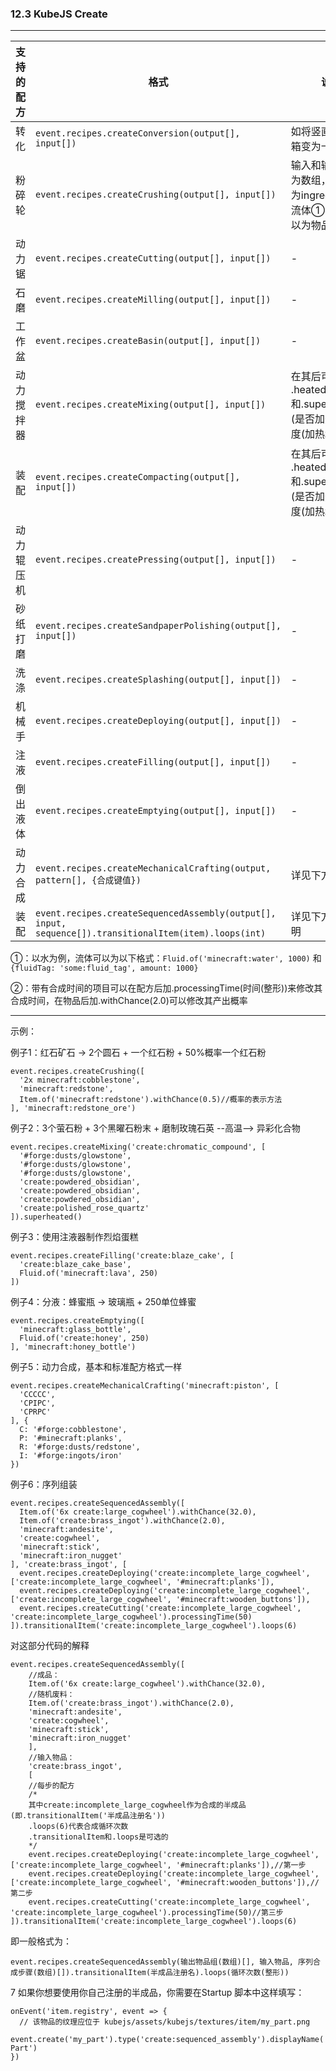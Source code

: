 ### 12.3 KubeJS Create

------

| 支持的配方 | 格式                                                         | 说明                                                         |
| ---------- | ------------------------------------------------------------ | ------------------------------------------------------------ |
| 转化       | `event.recipes.createConversion(output[], input[])`          | 如将竖直十字齿轮箱变为十字齿轮箱                             |
| 粉碎轮     | `event.recipes.createCrushing(output[], input[])`            | 输入和输出不一定为数组，输入可以为ingredients或流体①，输出可以为物品或流体 |
| 动力锯     | `event.recipes.createCutting(output[], input[])`             | -                                                            |
| 石磨       | `event.recipes.createMilling(output[], input[])`             | -                                                            |
| 工作盆     | `event.recipes.createBasin(output[], input[])`               | -                                                            |
| 动力搅拌器 | `event.recipes.createMixing(output[], input[])`              | 在其后可加 .heated() 和.superheated() (是否加热及其程度(加热和高温)) |
| 装配       | `event.recipes.createCompacting(output[], input[])`          | 在其后可加 .heated() 和.superheated() (是否加热及其程度(加热和高温)) |
| 动力辊压机 | `event.recipes.createPressing(output[], input[])`            | -                                                            |
| 砂纸打磨   | `event.recipes.createSandpaperPolishing(output[], input[])`  | -                                                            |
| 洗涤       | `event.recipes.createSplashing(output[], input[])`           | -                                                            |
| 机械手     | `event.recipes.createDeploying(output[], input[])`           | -                                                            |
| 注液       | `event.recipes.createFilling(output[], input[])`             | -                                                            |
| 倒出液体   | `event.recipes.createEmptying(output[], input[])`            | -                                                            |
| 动力合成   | `event.recipes.createMechanicalCrafting(output, pattern[], {合成键值})` | 详见下方示例                                                 |
| 装配       | `event.recipes.createSequencedAssembly(output[], input, sequence[]).transitionalItem(item).loops(int)` | 详见下方示例及说明                                           |

①：以水为例，流体可以为以下格式：`Fluid.of('minecraft:water', 1000)` 和 `{fluidTag: 'some:fluid_tag', amount: 1000}`

②：带有合成时间的项目可以在配方后加.processingTime(时间(整形))来修改其合成时间，在物品后加.withChance(2.0)可以修改其产出概率

------

示例：

例子1：红石矿石 -> 2个圆石 + 一个红石粉 + 50%概率一个红石粉

```
event.recipes.createCrushing([
  '2x minecraft:cobblestone',
  'minecraft:redstone',
  Item.of('minecraft:redstone').withChance(0.5)//概率的表示方法
], 'minecraft:redstone_ore')
```

例子2：3个萤石粉 + 3个黑曜石粉末 + 磨制玫瑰石英 --高温--> 异彩化合物

```
event.recipes.createMixing('create:chromatic_compound', [
  '#forge:dusts/glowstone',
  '#forge:dusts/glowstone',
  '#forge:dusts/glowstone',
  'create:powdered_obsidian',
  'create:powdered_obsidian',
  'create:powdered_obsidian',
  'create:polished_rose_quartz'
]).superheated()
```

例子3：使用注液器制作烈焰蛋糕

```
event.recipes.createFilling('create:blaze_cake', [
  'create:blaze_cake_base',
  Fluid.of('minecraft:lava', 250)
])
```

例子4：分液：蜂蜜瓶 -> 玻璃瓶 + 250单位蜂蜜

```
event.recipes.createEmptying([
  'minecraft:glass_bottle',
  Fluid.of('create:honey', 250)
], 'minecraft:honey_bottle')
```

例子5：动力合成，基本和标准配方格式一样

```
event.recipes.createMechanicalCrafting('minecraft:piston', [
  'CCCCC',
  'CPIPC',
  'CPRPC'
], {
  C: '#forge:cobblestone',
  P: '#minecraft:planks',
  R: '#forge:dusts/redstone',
  I: '#forge:ingots/iron'
})
```

例子6：序列组装

```
event.recipes.createSequencedAssembly([
  Item.of('6x create:large_cogwheel').withChance(32.0),
  Item.of('create:brass_ingot').withChance(2.0),
  'minecraft:andesite',
  'create:cogwheel',
  'minecraft:stick',
  'minecraft:iron_nugget'
], 'create:brass_ingot', [
  event.recipes.createDeploying('create:incomplete_large_cogwheel', ['create:incomplete_large_cogwheel', '#minecraft:planks']),
  event.recipes.createDeploying('create:incomplete_large_cogwheel', ['create:incomplete_large_cogwheel', '#minecraft:wooden_buttons']),
  event.recipes.createCutting('create:incomplete_large_cogwheel', 'create:incomplete_large_cogwheel').processingTime(50)
]).transitionalItem('create:incomplete_large_cogwheel').loops(6)
```

对这部分代码的解释

```
event.recipes.createSequencedAssembly([
 	//成品：
 	Item.of('6x create:large_cogwheel').withChance(32.0),
 	//随机废料：
 	Item.of('create:brass_ingot').withChance(2.0),
 	'minecraft:andesite',
 	'create:cogwheel',
 	'minecraft:stick',
 	'minecraft:iron_nugget'
	], 
	//输入物品：
	'create:brass_ingot', 
	[
	//每步的配方
	/*
	其中create:incomplete_large_cogwheel作为合成的半成品(即.transitionalItem('半成品注册名'))
	.loops(6)代表合成循环次数
	.transitionalItem和.loops是可选的
	*/
  	event.recipes.createDeploying('create:incomplete_large_cogwheel', ['create:incomplete_large_cogwheel', '#minecraft:planks']),//第一步
 	event.recipes.createDeploying('create:incomplete_large_cogwheel', ['create:incomplete_large_cogwheel', '#minecraft:wooden_buttons']),//第二步
 	event.recipes.createCutting('create:incomplete_large_cogwheel', 'create:incomplete_large_cogwheel').processingTime(50)//第三步
]).transitionalItem('create:incomplete_large_cogwheel').loops(6)
```

即一般格式为：

`event.recipes.createSequencedAssembly(输出物品组(数组)[], 输入物品, 序列合成步骤(数组)[]).transitionalItem(半成品注册名).loops(循环次数(整形))`

7 如果你想要使用你自己注册的半成品，你需要在Startup 脚本中这样填写：

```
onEvent('item.registry', event => {
  // 该物品的纹理应位于 kubejs/assets/kubejs/textures/item/my_part.png
  event.create('my_part').type('create:sequenced_assembly').displayName('My Part')
})
```

